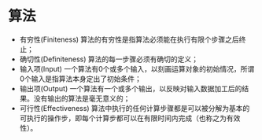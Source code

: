 # 算法

- 有穷性(Finiteness)
算法的有穷性是指算法必须能在执行有限个步骤之后终止；
- 确切性(Definiteness)
算法的每一步骤必须有确切的定义；
- 输入项(Input)
一个算法有0个或多个输入，以刻画运算对象的初始情况，所谓0个输入是指算法本身定出了初始条件；
- 输出项(Output)
一个算法有一个或多个输出，以反映对输入数据加工后的结果。没有输出的算法是毫无意义的；
- 可行性(Effectiveness)
算法中执行的任何计算步骤都是可以被分解为基本的可执行的操作步，即每个计算步都可以在有限时间内完成（也称之为有效性）。